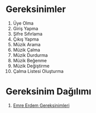 # Gereksinimler
1. Üye Olma
2. Giriş Yapma
3. Şifre Sıfırlama
4. Çıkış Yapma
5. Müzik Arama
6. Müzik Çalma
7. Müzik Durdurma
8. Müzik Beğenme
9. Müzik Değiştirme
10. Çalma Listesi Oluşturma


# Gereksinim Dağılımı
1. [Emre Erdem Gereksinimleri](Emre-Erdem-Gereksinimler.md)
